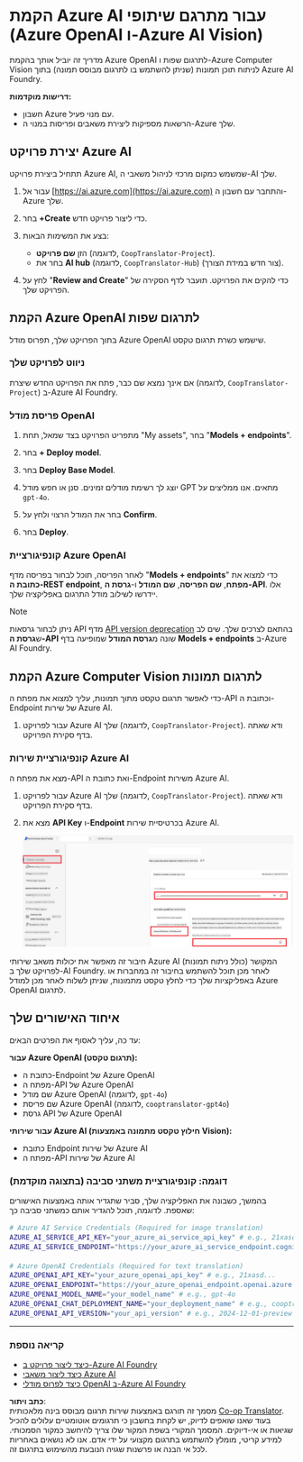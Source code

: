<!--
CO_OP_TRANSLATOR_METADATA:
{
  "original_hash": "b58d7c3cb4210697a073d20eb3064945",
  "translation_date": "2025-06-12T11:55:22+00:00",
  "source_file": "getting_started/set-up-azure-ai.md",
  "language_code": "he"
}
-->
# הקמת Azure AI עבור מתרגם שיתופי (Azure OpenAI ו-Azure AI Vision)

מדריך זה יוביל אותך בהקמת Azure OpenAI לתרגום שפות ו-Azure Computer Vision לניתוח תוכן תמונות (שניתן להשתמש בו לתרגום מבוסס תמונה) בתוך Azure AI Foundry.

**דרישות מוקדמות:**
- חשבון Azure עם מנוי פעיל.
- הרשאות מספיקות ליצירת משאבים ופריסות במנוי ה-Azure שלך.

## יצירת פרויקט Azure AI

תתחיל ביצירת פרויקט Azure AI, שמשמש כמקום מרכזי לניהול משאבי ה-AI שלך.

1. עבור אל [https://ai.azure.com](https://ai.azure.com) והתחבר עם חשבון ה-Azure שלך.

1. בחר **+Create** כדי ליצור פרויקט חדש.

1. בצע את המשימות הבאות:
   - הזן **שם פרויקט** (לדוגמה, `CoopTranslator-Project`).
   - בחר את **AI hub**  (לדוגמה, `CoopTranslator-Hub`) (צור חדש במידת הצורך).

1. לחץ על "**Review and Create**" כדי להקים את הפרויקט. תועבר לדף הסקירה של הפרויקט שלך.

## הקמת Azure OpenAI לתרגום שפות

בתוך הפרויקט שלך, תפרוס מודל Azure OpenAI שישמש כשרת תרגום טקסט.

### ניווט לפרויקט שלך

אם אינך נמצא שם כבר, פתח את הפרויקט החדש שיצרת (לדוגמה, `CoopTranslator-Project`) ב-Azure AI Foundry.

### פריסת מודל OpenAI

1. מתפריט הפרויקט בצד שמאל, תחת "My assets", בחר "**Models + endpoints**".

1. בחר **+ Deploy model**.

1. בחר **Deploy Base Model**.

1. יוצג לך רשימת מודלים זמינים. סנן או חפש מודל GPT מתאים. אנו ממליצים על `gpt-4o`.

1. בחר את המודל הרצוי ולחץ על **Confirm**.

1. בחר **Deploy**.

### קונפיגורציית Azure OpenAI

לאחר הפריסה, תוכל לבחור בפריסה מדף "**Models + endpoints**" כדי למצוא את **כתובת ה-REST endpoint**, **מפתח**, **שם הפריסה**, **שם המודל** ו-**גרסת ה-API**. אלו יידרשו לשילוב מודל התרגום באפליקציה שלך.

> [!NOTE]
> ניתן לבחור גרסאות API מדף [API version deprecation](https://learn.microsoft.com/azure/ai-services/openai/api-version-deprecation) בהתאם לצרכים שלך. שים לב ש**גרסת ה-API** שונה מ**גרסת המודל** שמופיעה בדף **Models + endpoints** ב-Azure AI Foundry.

## הקמת Azure Computer Vision לתרגום תמונות

כדי לאפשר תרגום טקסט מתוך תמונות, עליך למצוא את מפתח ה-API וכתובת ה-Endpoint של שירות Azure AI.

1. עבור לפרויקט Azure AI שלך (לדוגמה, `CoopTranslator-Project`). ודא שאתה בדף סקירת הפרויקט.

### קונפיגורציית שירות Azure AI

מצא את מפתח ה-API ואת כתובת ה-Endpoint משירות Azure AI.

1. עבור לפרויקט Azure AI שלך (לדוגמה, `CoopTranslator-Project`). ודא שאתה בדף סקירת הפרויקט.

1. מצא את **API Key** ו-**Endpoint** בכרטיסיית שירות Azure AI.

    ![Find API Key and Endpoint](../../../translated_images/find-azure-ai-info.60f8299be786dd67e61e2c79b4b9ea1f7694e6c0923f17a90bc6abf9d5f1dbd7.he.png)

חיבור זה מאפשר את יכולות משאב שירותי Azure AI המקושר (כולל ניתוח תמונות) לפרויקט שלך ב-AI Foundry. לאחר מכן תוכל להשתמש בחיבור זה במחברות או באפליקציות שלך כדי לחלץ טקסט מתמונות, שניתן לשלוח לאחר מכן למודל Azure OpenAI לתרגום.

## איחוד האישורים שלך

עד כה, עליך לאסוף את הפרטים הבאים:

**עבור Azure OpenAI (תרגום טקסט):**
- כתובת ה-Endpoint של Azure OpenAI
- מפתח ה-API של Azure OpenAI
- שם מודל Azure OpenAI (לדוגמה, `gpt-4o`)
- שם פריסת Azure OpenAI (לדוגמה, `cooptranslator-gpt4o`)
- גרסת API של Azure OpenAI

**עבור שירותי Azure AI (חילוץ טקסט מתמונה באמצעות Vision):**
- כתובת Endpoint של שירות Azure AI
- מפתח ה-API של שירות Azure AI

### דוגמה: קונפיגורציית משתני סביבה (בתצוגה מוקדמת)

בהמשך, כשבונה את האפליקציה שלך, סביר שתגדיר אותה באמצעות האישורים שאספת. לדוגמה, תוכל להגדיר אותם כמשתני סביבה כך:

```bash
# Azure AI Service Credentials (Required for image translation)
AZURE_AI_SERVICE_API_KEY="your_azure_ai_service_api_key" # e.g., 21xasd...
AZURE_AI_SERVICE_ENDPOINT="https://your_azure_ai_service_endpoint.cognitiveservices.azure.com/"

# Azure OpenAI Credentials (Required for text translation)
AZURE_OPENAI_API_KEY="your_azure_openai_api_key" # e.g., 21xasd...
AZURE_OPENAI_ENDPOINT="https://your_azure_openai_endpoint.openai.azure.com/"
AZURE_OPENAI_MODEL_NAME="your_model_name" # e.g., gpt-4o
AZURE_OPENAI_CHAT_DEPLOYMENT_NAME="your_deployment_name" # e.g., cooptranslator-gpt4o
AZURE_OPENAI_API_VERSION="your_api_version" # e.g., 2024-12-01-preview
```

---

### קריאה נוספת

- [כיצד ליצור פרויקט ב-Azure AI Foundry](https://learn.microsoft.com/azure/ai-foundry/how-to/create-projects?tabs=ai-studio)
- [כיצד ליצור משאבי Azure AI](https://learn.microsoft.com/azure/ai-foundry/how-to/create-azure-ai-resource?tabs=portal)
- [כיצד לפרוס מודלי OpenAI ב-Azure AI Foundry](https://learn.microsoft.com/en-us/azure/ai-foundry/how-to/deploy-models-openai)

**כתב ויתור**:  
מסמך זה תורגם באמצעות שירות תרגום מבוסס בינה מלאכותית [Co-op Translator](https://github.com/Azure/co-op-translator). בעוד שאנו שואפים לדיוק, יש לקחת בחשבון כי תרגומים אוטומטיים עלולים להכיל שגיאות או אי-דיוקים. המסמך המקורי בשפת המקור שלו צריך להיחשב כמקור הסמכותי. למידע קריטי, מומלץ להשתמש בתרגום מקצועי על ידי אדם. אנו לא נושאים באחריות לכל אי הבנה או פרשנות שגויה הנובעת מהשימוש בתרגום זה.